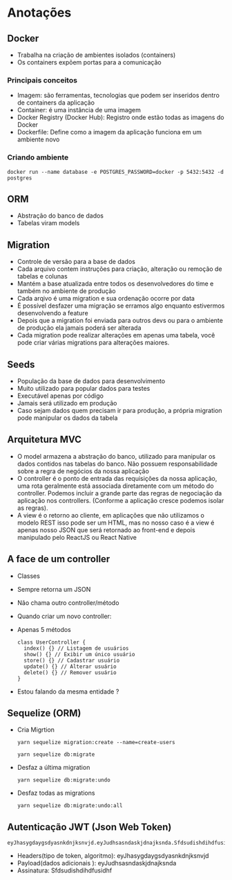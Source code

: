 # Anotações

## Docker

- Trabalha na criação de ambientes isolados (containers)
- Os containers expõem portas para a comunicação

### Principais conceitos

- Imagem: são ferramentas, tecnologias que podem ser inseridos dentro de containers da aplicação
- Container: é uma instância de uma imagem
- Docker Registry (Docker Hub): Registro onde estão todas as imagens do Docker
- Dockerfile: Define como a imagem da aplicação funciona em um ambiente novo

### Criando ambiente

```
docker run --name database -e POSTGRES_PASSWORD=docker -p 5432:5432 -d postgres
```

## ORM

- Abstração do banco de dados
- Tabelas viram models

## Migration

- Controle de versão para a base de dados
- Cada arquivo contem instruções para criação, alteração ou remoção de tabelas e colunas
- Mantém a base atualizada entre todos os desenvolvedores do time e também no ambiente de produção
- Cada arqivo é uma migration e sua ordenação ocorre por data
- É possível desfazer uma migração se erramos algo enquanto estivermos desenvolvendo a feature
- Depois que a migration foi enviada para outros devs ou para o ambiente de produção ela jamais poderá ser alterada
- Cada migration pode realizar alterações em apenas uma tabela, você pode criar várias migrations para alterações maiores.

## Seeds

- População da base de dados para desenvolvimento
- Muito utilizado para popular dados para testes
- Executável apenas por código
- Jamais será utilizado em produção
- Caso sejam dados quem precisam ir para produção, a própria migration pode manipular os dados da tabela

## Arquitetura MVC

- O model armazena a abstração do banco, utilizado para manipular os dados contidos nas tabelas do banco. Não possuem responsabilidade sobre a regra de negócios da nossa aplicação
- O controller é o ponto de entrada das requisições da nossa aplicação, uma rota geralmente está associada diretamente com um método do controller. Podemos incluir a grande parte das regras de negociação da aplicação nos controllers. (Conforme a aplicação cresce podemos isolar as regras).
- A view é o retorno ao cliente, em aplicações que não utilizamos o modelo REST isso pode ser um HTML, mas no nosso caso é a view é apenas nosso JSON que será retornado ao front-end e depois manipulado pelo ReactJS ou React Native

## A face de um controller

- Classes
- Sempre retorna um JSON
- Não chama outro controller/método
- Quando criar um novo controller:

- Apenas 5 métodos
  ```
  class UserController {
    index() {} // Listagem de usuários
    show() {} // Exibir um único usuário
    store() {} // Cadastrar usuário
    update() {} // Alterar usuário
    delete() {} // Remover usuário
  }
  ```
- Estou falando da mesma entidade ?

## Sequelize (ORM)

- Cria Migrtion
  ```
  yarn sequelize migration:create --name=create-users
  ```
  ```
  yarn sequelize db:migrate
  ```
- Desfaz a última migration
  ```
  yarn sequelize db:migrate:undo
  ```
- Desfaz todas as migrations
  ```
  yarn sequelize db:migrate:undo:all
  ```

## Autenticação JWT (Json Web Token)

```
eyJhasygdaygsdyasnkdnjksnvjd.eyJudhsasndaskjdnajksnda.Sfdsudishdihdfusidhf
```

- Headers(tipo de token, algoritmo): eyJhasygdaygsdyasnkdnjksnvjd
- Payload(dados adicionais ): eyJudhsasndaskjdnajksnda
- Assinatura: Sfdsudishdihdfusidhf
